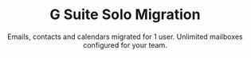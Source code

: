 ---
sort_key: 8
layout: "sku"
id: g-suite-solo-migration-setup
title: "G Suite Solo Migration"
heading: "G Suite Solo Migration"
subtitle: "Emails, contacts and calendars migrated for 1 user. Unlimited mailboxes configured for your team."
category: "Digital Transformation"
category_description: "Cloud migration and integrating web services."
features:
 - feature: "Files, Emails, Contacts and Calendars migrated for 1 user" - feature: "Unlimited mailboxes configured for your team" - feature: "Professional project management" - feature: "Less than 21 days full implementation time" - feature: "30 days post-project support"
price: "899"
unit: "setup"
---